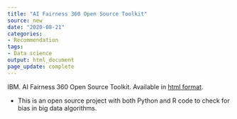 ```yaml
---
title: "AI Fairness 360 Open Source Toolkit"
source: new
date: "2020-08-21"
categories:
- Recommendation
tags:
- Data science
output: html_document
page_update: complete
---
```


IBM. AI Fairness 360 Open Source Toolkit. Available in [html format](https://aif360.mybluemix.net/).

<!---More--->

+ This is an open source project with both Python and R code to check for bias in big data algorithms.
